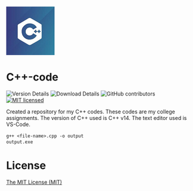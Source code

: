![Assignment Logo](logo.png)
# C++-code

![Version Details](https://img.shields.io/badge/version-1.0-brightgreen.svg)
![Download Details](https://img.shields.io/github/downloads/yami0307/cpp-practice/total.svg)
![GitHub contributors](https://img.shields.io/github/contributors/yami0307/cpp-practice.svg)
[![MIT licensed](https://img.shields.io/badge/license-MIT-blue.svg)](./LICENSE)

Created a repository for my C++ codes. These codes are my college assignments. The version of C++ used is C++ v14. The text editor used is VS-Code.

```
g++ <file-name>.cpp -o output
output.exe
```

# License

[The MIT License (MIT)](LICENSE)
